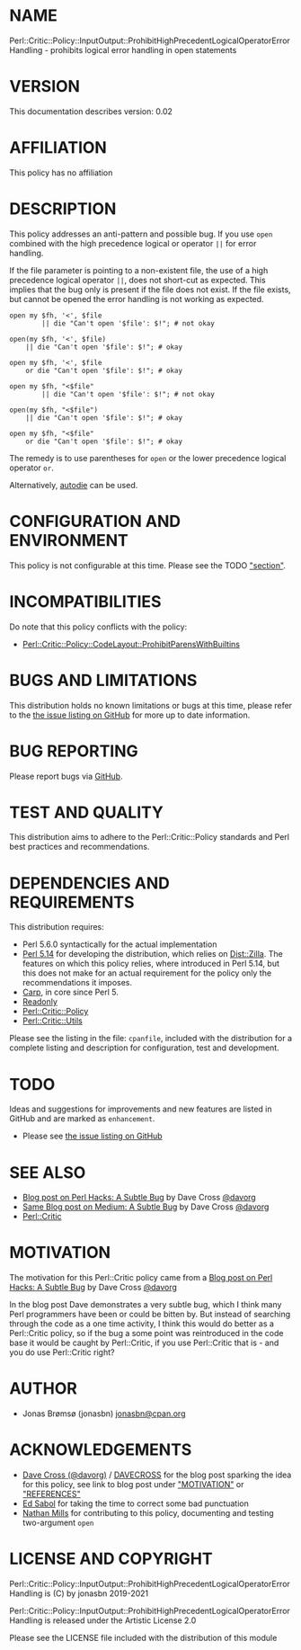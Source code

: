 # NAME

Perl::Critic::Policy::InputOutput::ProhibitHighPrecedentLogicalOperatorErrorHandling - prohibits logical error handling in open statements

# VERSION

This documentation describes version: 0.02

# AFFILIATION

This policy has no affiliation

# DESCRIPTION

This policy addresses an anti-pattern and possible bug. If you use `open` combined with the high precedence logical or operator `||` for error handling.

If the file parameter is pointing to a non-existent file, the use of a high precedence logical operator `||`, does not short-cut as expected. This implies that the bug only is present if the file does not exist. If the file exists, but cannot be opened the error handling is not working as expected.

    open my $fh, '<', $file
            || die "Can't open '$file': $!"; # not okay

    open(my $fh, '<', $file)
        || die "Can't open '$file': $!"; # okay

    open my $fh, '<', $file
        or die "Can't open '$file': $!"; # okay

    open my $fh, "<$file"
            || die "Can't open '$file': $!"; # not okay

    open(my $fh, "<$file")
        || die "Can't open '$file': $!"; # okay

    open my $fh, "<$file"
        or die "Can't open '$file': $!"; # okay

The remedy is to use parentheses for `open` or the lower precedence logical operator `or`.

Alternatively, [autodie](https://metacpan.org/pod/autodie) can be used.

# CONFIGURATION AND ENVIRONMENT

This policy is not configurable at this time. Please see the TODO ["section"](#section).

# INCOMPATIBILITIES

Do note that this policy conflicts with the policy:

- [Perl::Critic::Policy::CodeLayout::ProhibitParensWithBuiltins](https://metacpan.org/pod/Perl::Critic::Policy::CodeLayout::ProhibitParensWithBuiltins)

# BUGS AND LIMITATIONS

This distribution holds no known limitations or bugs at this time, please refer to the [the issue listing on GitHub](https://github.com/jonasbn/perl-critic-policy-regularexpressions-requiredefault/issues) for more up to date information.

# BUG REPORTING

Please report bugs via [GitHub](https://github.com/jonasbn/perl-critic-policy-regularexpressions-requiredefault/issues).

# TEST AND QUALITY

This distribution aims to adhere to the Perl::Critic::Policy standards and Perl best practices and recommendations.

# DEPENDENCIES AND REQUIREMENTS

This distribution requires:

- Perl 5.6.0 syntactically for the actual implementation
- [Perl 5.14](https://metacpan.org/pod/release/JESSE/perl-5.14.0/pod/perl.pod) for developing the distribution, which relies on [Dist::Zilla](http://dzil.org/). The features on which this policy relies, where introduced in Perl 5.14, but this does not make for an actual requirement for the policy only the recommendations it imposes.
- [Carp](https://metacpan.org/pod/Carp), in core since Perl 5.
- [Readonly](https://metacpan.org/pod/Readonly)
- [Perl::Critic::Policy](https://metacpan.org/pod/Perl::Critic::Policy)
- [Perl::Critic::Utils](https://metacpan.org/pod/Perl::Critic::Utils)

Please see the listing in the file: `cpanfile`, included with the distribution for a complete listing and description for configuration, test and development.

# TODO

Ideas and suggestions for improvements and new features are listed in GitHub and are marked as `enhancement`.

- Please see [the issue listing on GitHub](https://github.com/jonasbn/perl-critic-policy-regularexpressions-requiredefault/issues)

# SEE ALSO

- [Blog post on Perl Hacks: A Subtle Bug](https://perlhacks.com/2019/01/a-subtle-bug/) by Dave Cross [@davorg](https://twitter.com/davorg)
- [Same Blog post on Medium: A Subtle Bug](https://culturedperl.com/a-subtle-bug-c9982f681cb8) by Dave Cross [@davorg](https://twitter.com/davorg)
- [Perl::Critic](https://metacpan.org/pod/Perl::Critic)

# MOTIVATION

The motivation for this Perl::Critic policy came from a [Blog post on Perl Hacks: A Subtle Bug](https://perlhacks.com/2019/01/a-subtle-bug/) by Dave Cross [@davorg](https://twitter.com/davorg)

In the blog post Dave demonstrates a very subtle bug, which I think many Perl programmers have been or could be bitten by. But instead of searching through the code as a one time activity, I think this would do better as a Perl::Critic policy, so if the bug a some point was reintroduced in the code base it would be caught by Perl::Critic, if you use Perl::Critic that is - and you do use Perl::Critic right?

# AUTHOR

- Jonas Brømsø (jonasbn) <jonasbn@cpan.org>

# ACKNOWLEDGEMENTS

- [Dave Cross (@davorg)](https://twitter.com/davorg) / [DAVECROSS](https://metacpan.org/author/DAVECROSS) for the blog post sparking the idea for this policy, see link to blog post under ["MOTIVATION"](#motivation) or ["REFERENCES"](#references)
- [Ed Sabol](https://github.com/esabol) for taking the time to correct some bad punctuation
- [Nathan Mills](https://github.com/Quipyowert2) for contributing to this policy, documenting and testing two-argument `open`

# LICENSE AND COPYRIGHT

Perl::Critic::Policy::InputOutput::ProhibitHighPrecedentLogicalOperatorErrorHandling is (C) by jonasbn 2019-2021

Perl::Critic::Policy::InputOutput::ProhibitHighPrecedentLogicalOperatorErrorHandling is released under the Artistic License 2.0

Please see the LICENSE file included with the distribution of this module
